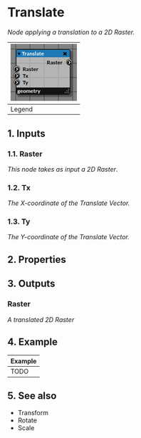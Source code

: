 # Translate

_Node applying a translation to a 2D Raster._


| ![Translate](img/translate.png) |
|------------------------|
|Legend|


## 1. Inputs

### 1.1. Raster

_This node takes as input a 2D Raster_.

### 1.2. Tx

_The X-coordinate of the Translate Vector._

### 1.3. Ty

_The Y-coordinate of the Translate Vector._

## 2. Properties
   

## 3. Outputs

### Raster

_A translated 2D Raster_

## 4. Example

| Example |
|------------------------|
|TODO|

## 5. See also

- Transform
- Rotate
- Scale

